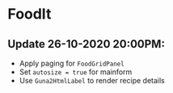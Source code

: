 # FoodIt
## Update 26-10-2020 20:00PM:
- Apply paging for `FoodGridPanel`
- Set `autosize = true` for mainform
- Use `Guna2HtmlLabel` to render recipe details
